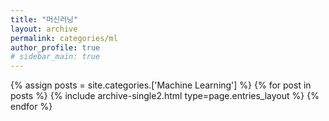 ```yaml
---
title: "머신러닝"
layout: archive
permalink: categories/ml
author_profile: true
# sidebar_main: true
---
```



{% assign posts = site.categories.['Machine Learning'] %}
{% for post in posts %} {% include archive-single2.html type=page.entries_layout %} {% endfor %}